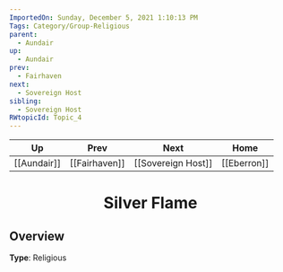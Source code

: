 ```yaml
---
ImportedOn: Sunday, December 5, 2021 1:10:13 PM
Tags: Category/Group-Religious
parent:
  - Aundair
up:
  - Aundair
prev:
  - Fairhaven
next:
  - Sovereign Host
sibling:
  - Sovereign Host
RWtopicId: Topic_4
---
```


| Up | Prev | Next | Home |
|----|------|------|------|
| [[Aundair]] | [[Fairhaven]] | [[Sovereign Host]] | [[Eberron]] |

# <center>Silver Flame</center>

## Overview

**Type**: Religious
